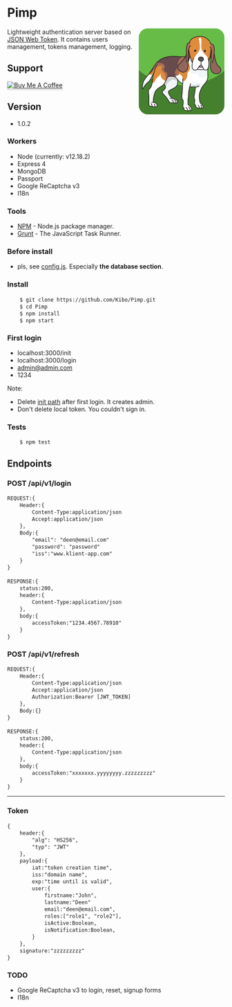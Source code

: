 # Pimp
<img align="right" src="https://raw.githubusercontent.com/Kibo/Pimp/master/public/img/pimp_logo_200.png">

Lightweight authentication server based on [JSON Web Token](https://jwt.io/introduction/). 
It contains users management, tokens management, logging. 

## Support

<a href="https://www.buymeacoffee.com/Kibo" target="_blank"><img src="https://www.buymeacoffee.com/assets/img/custom_images/orange_img.png" alt="Buy Me A Coffee" style="height: 41px !important;width: 174px !important;box-shadow: 0px 3px 2px 0px rgba(190, 190, 190, 0.5) !important;-webkit-box-shadow: 0px 3px 2px 0px rgba(190, 190, 190, 0.5) !important;" ></a>

## Version
- 1.0.2

### Workers
- Node (currently: v12.18.2)
- Express 4
- MongoDB
- Passport
- Google ReCaptcha v3
- I18n

### Tools

- [NPM](https://npmjs.org) - Node.js package manager.
- [Grunt](http://gruntjs.com/) - The JavaScript Task Runner.

### Before install
- pls, see [config.js](https://github.com/Kibo/Pimp/blob/master/app/config/config.js). Especially **the database section**.

### Install
```
	$ git clone https://github.com/Kibo/Pimp.git
	$ cd Pimp
	$ npm install 
	$ npm start
```
### First login
- localhost:3000/init  
- localhost:3000/login
- admin@admin.com
- 1234

Note:
- Delete [init path](https://github.com/Kibo/Pimp/blob/master/app/routes/index.js#L23) after first login. It creates admin.
- Don't delete local token. You couldn't sign in.

### Tests
```
	$ npm test 
```

## Endpoints
### POST /api/v1/login
```
REQUEST:{
	Header:{
		Content-Type:application/json
		Accept:application/json
	},
	Body:{
		"email": "deen@email.com"
		"password": "password"
		"iss":"www.klient-app.com"
	}
}

RESPONSE:{
	status:200,
	header:{
		Content-Type:application/json
	},
	body:{		
		accessToken:"1234.4567.78910"
	}
}
```

### POST /api/v1/refresh
```
REQUEST:{
	Header:{
		Content-Type:application/json
		Accept:application/json
		Authorization:Bearer [JWT_TOKEN]
	},
	Body:{}
}

RESPONSE:{
	status:200,
	header:{
		Content-Type:application/json
	},
	body:{		
		accessToken:"xxxxxxx.yyyyyyyy.zzzzzzzzz"
	}
}
```
***
### Token
```
{
	header:{
		"alg": "HS256",
		"typ": "JWT"
	},
	payload:{
		iat:"token creation time",
		iss:"domain name",
		exp:"time until is valid",
		user:{			
			firstname:"John",
			lastname:"Deen"
			email:"deen@email.com",
			roles:["role1", "role2"],
			isActive:Boolean,
			isNotification:Boolean,			
		}
    },
    signature:"zzzzzzzzz"
}
```

### TODO
- Google ReCaptcha v3 to login, reset, signup forms
- I18n

